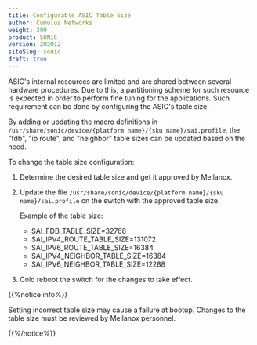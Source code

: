 ```yaml
---
title: Configurable ASIC Table Size
author: Cumulus Networks
weight: 399
product: SONiC
version: 202012
siteSlug: sonic
draft: true
---
```


ASIC's internal resources are limited and are shared between several hardware procedures. Due to this, a partitioning scheme for such resource  is expected in order to perform fine tuning for the applications. Such requirement can be done by configuring the ASIC's table size.

By adding or updating the macro definitions in `/usr/share/sonic/device/{platform name}/{sku name}/sai.profile`, the "fdb", "ip route", and "neighbor" table sizes can be updated based on the need.

To change the table size configuration:

1. Determine the desired table size and get it approved by Mellanox.
2. Update the file `/usr/share/sonic/device/{platform name}/{sku name}/sai.profile` on the switch with the approved table size.

   Example of the table size:
   - SAI_FDB_TABLE_SIZE=32768
   - SAI_IPV4_ROUTE_TABLE_SIZE=131072
   - SAI_IPV6_ROUTE_TABLE_SIZE=16384
   - SAI_IPV4_NEIGHBOR_TABLE_SIZE=16384
   - SAI_IPV6_NEIGHBOR_TABLE_SIZE=12288
3. Cold reboot the switch for the changes to take effect.

{{%notice info%}}

Setting incorrect table size may cause a failure at bootup. Changes to the table size must be reviewed by Mellanox personnel.

{{%/notice%}}
